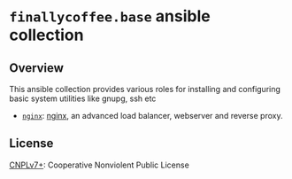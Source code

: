 # `finallycoffee.base` ansible collection

## Overview

This ansible collection provides various roles for installing
and configuring basic system utilities like gnupg, ssh etc

- [`nginx`](roles/nginx/README.md): [nginx](https://www.nginx.com/),
  an advanced load balancer, webserver and reverse proxy.

## License

[CNPLv7+](LICENSE.md): Cooperative Nonviolent Public License
